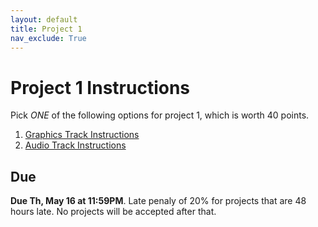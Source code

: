```yaml
---
layout: default
title: Project 1
nav_exclude: True
---
```


# Project 1 Instructions
Pick *ONE* of the following options for project 1, which is worth 40 points. 

1. <a href="https://docs.google.com/document/d/19ro-yIcBk1MkGbRcWdFRXCobkM_OW1h-VqVy95coUVM/edit?usp=sharing" target="_blank">Graphics Track Instructions</a>
2. <a href="https://docs.google.com/document/d/1rjjk1LpQ7fAilh5o448_yOG5pk8mSq4PkK7jk4Rm2Fg/edit?usp=sharing" target="_blank">Audio Track Instructions</a>

## Due
**Due Th, May 16 at 11:59PM**. Late penaly of 20% for projects that are 48 hours late. No projects will be accepted after that.

